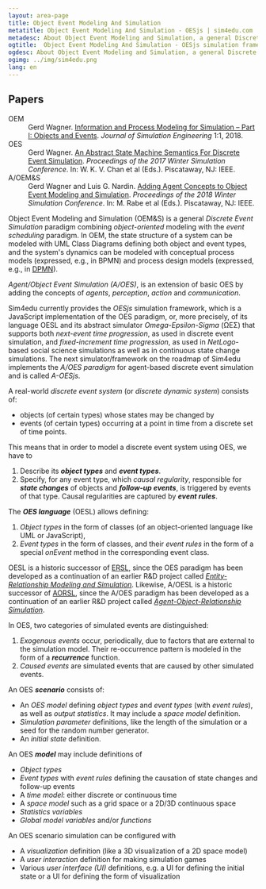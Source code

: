 ```yaml
---
layout: area-page
title: Object Event Modeling And Simulation
metatitle: Object Event Modeling And Simulation - OESjs | sim4edu.com
metadesc: About Object Event Modeling and Simulation, a general Discrete Event Simulation approach. Sim4edu provides the OESjs simulation framework.
ogtitle:  Object Event Modeling And Simulation - OESjs simulation framework | sim4edu.com
ogdesc: About Object Event Modeling and Simulation, a general Discrete Event Simulation approach. Sim4edu provides the OESjs simulation framework.
ogimg: ../img/sim4edu.png
lang: en
---
```

<aside>
<h2>Papers</h2>
	 <dl style="padding-left:0"><dt>OEM</dt>
		<dd>Gerd Wagner. <a href="https://articles.jsime.org/1/1/">Information and Process Modeling for Simulation – Part I: Objects and Events</a>. <em>Journal of Simulation Engineering</em> 1:1, 2018.</dd>
		<dt>OES</dt>
		<dd>Gerd Wagner. <a href="https://www.informs-sim.org/wsc17papers/includes/files/056.pdf">An Abstract State Machine Semantics For Discrete Event Simulation</a>. <em>Proceedings of the 2017 Winter Simulation Conference</em>. In: W. K. V. Chan et al (Eds.). Piscataway, NJ: IEEE.</dd>
		<dt>A/OEM&amp;S</dt>
		<dd>Gerd Wagner and Luis G. Nardin. <a href="https://oxygen.informatik.tu-cottbus.de/publications/wagner/WSC2018-AgentConcepts.pdf">Adding Agent Concepts to Object Event Modeling and Simulation</a>. <em>Proceedings of the 2018 Winter Simulation Conference</em>. In: M. Rabe et al (Eds.). Piscataway, NJ: IEEE.</dd>
	 </dl>
	</aside>
<p>Object Event Modeling and Simulation (OEM&amp;S) is a general <em>Discrete Event Simulation</em> paradigm combining <em>object-oriented</em> modeling with the <em>event scheduling</em> paradigm. 
In OEM, the state structure of a system can be modeled with UML Class Diagrams defining both object and event types, and the system's dynamics can be modeled with conceptual process models (expressed, e.g., in BPMN) and process design models (expressed, e.g., in <a href="../reading/DPMN.pdf">DPMN</a>).</p>

<p><em>Agent/Object Event Simulation (A/OES)</em>, is an extension of basic OES by adding the concepts of <em>agents</em>, <em>perception</em>, <em>action</em> and <em>communication</em>.</p>

<p>Sim4edu currently provides the <em>OESjs</em> simulation framework, which is a JavaScript implementation of the OES paradigm, or, more precisely, of its language OESL and its abstract simulator <em>Omega-Epsilon-Sigma </em>(ΩΕΣ) that supports both <em>next-event time progression</em>, as used in discrete event simulation, and <em>fixed-increment time progression</em>, as used in <em>NetLogo</em>-based social science simulations as well as in continuous state change simulations. The next simulator/framework on the roadmap of Sim4edu implements the <em>A/OES paradigm</em> for agent-based discrete event simulation and is called <em>A-OESjs</em>.</p>

<p>A real-world <em>discrete event system</em> (or <em>discrete dynamic system</em>) consists of:</p>

<ul>
	<li>objects (of certain types) whose states may be changed by</li>
	<li>events (of certain types) occurring at a point in time from a discrete set of time points.</li>
</ul>

<p>This means that in order to model a discrete event system using OES, we have to</p>

<ol>
	<li>Describe its <em><strong>object types</strong></em> and <em><strong>event types</strong></em>.</li>
	<li>Specify, for any event type, which <em>causal regularity</em>, responsible for <em><strong>state changes</strong></em> of objects and <em><strong>follow-up events</strong></em>, is triggered by events of that type. Causal regularities are captured by <strong><em>event rules</em></strong>.</li>
</ol>

<p>The <em><strong>OES language</strong></em> (OESL) allows defining:</p>

<ol>
	<li><em>Object types</em> in the form of classes (of an object-oriented language like UML or JavaScript),</li>
	<li><em>Event types</em> in the form of classes, and their <em>event rules</em> in the form of a special&nbsp;<em>onEvent</em> method in the corresponding event class.</li>
</ol>

<p>OESL is a historic successor of <a href="https://oxygen.informatik.tu-cottbus.de/aors/ERSL.html">ERSL</a>, since the OES paradigm has been developed as a continuation of an earlier R&amp;D project called <a href="http://oxygen.informatik.tu-cottbus.de/aor/?q=node/24"><em>Entity-Relationship Modeling and Simulation</em></a>. Likewise, A/OESL is a historic successor of <a href="https://oxygen.informatik.tu-cottbus.de/aors/AORSL.html">AORSL</a>, since the A/OES paradigm has been developed as a continuation of an earlier R&amp;D project called <a href="http://oxygen.informatik.tu-cottbus.de/aor/"><em>Agent-Object-Relationship Simulation</em></a>.</p>

<p>In OES, two categories of simulated events are distinguished:</p>

<ol>
	<li><em>Exogenous events </em>occur, periodically, due to factors that are external to the simulation model. Their re-occurrence pattern is modeled in the form of a <em><strong>recurrence</strong></em> function.</li>
	<li><em>Caused events</em> are simulated events that are caused by other simulated events.</li>
</ol>

<p>An OES <strong><em>scenario</em></strong> consists of:</p>

<ul>
	<li>An <em>OES model</em> defining <em>object types</em> and <em>event types</em> (with <em>event rules</em>), as well as <em>output statistics</em>. It may include a <em>space model</em> definition.</li>
	<li><em>Simulation parameter</em> definitions, like the length of the simulation or a seed for the random number generator.</li>
	<li>An <em>initial state</em> definition.</li>
</ul>

<p>An OES <strong><em>model</em></strong> may include definitions of</p>

<ul>
	<li><em>Object types</em></li>
	<li><em>Event types</em> with <em>event rules</em> defining the causation of state changes and follow-up events</li>
	<li>A <em>time model</em>: either discrete or continuous time</li>
	<li>A <em>space model</em> such as a grid space or a 2D/3D continuous space</li>
	<li><em>Statistics variables</em></li>
	<li><em>Global model variables</em> and/or <em>functions</em></li>
</ul> 

<p>An OES scenario simulation can be configured with</p>

<ul>
	<li>A <em>visualization</em> definition (like a 3D visualization of a 2D space model)</li>
	<li>A <em>user interaction</em> definition for making simulation games</li>
	<li>Various <em>user interface (UI)</em> definitions, e.g. a UI for defining the initial state or a UI for defining the form of visualization</li>
</ul>
</main>